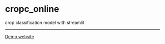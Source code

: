 # cropc_online
crop classification model with streamlit
***

[Demo website](https://crop-c.herokuapp.com)

